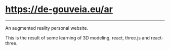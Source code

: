 # https://de-gouveia.eu/ar
---

An augmented reality personal website.

This is the result of some learning of 3D modeling, react, three.js and react-three.
